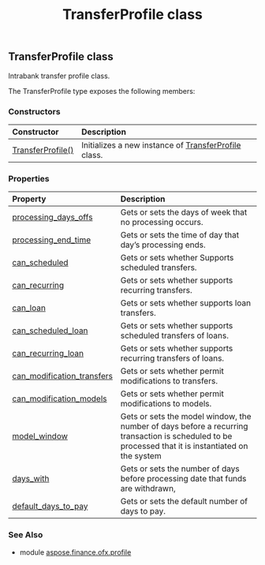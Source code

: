 ﻿---
title: TransferProfile class
second_title: Aspose.Finance for Python via .NET API References
description: 
type: docs
weight: 510
url: /python-net/aspose.finance.ofx.profile/transferprofile/
is_root: false
---

## TransferProfile class

Intrabank transfer profile class.



The TransferProfile type exposes the following members:

### Constructors
| Constructor | Description |
| :- | :- |
| [TransferProfile()](/finance/python-net/aspose.finance.ofx.profile/transferprofile/__init__/#) | Initializes a new instance of [TransferProfile](/finance/python-net/aspose.finance.ofx.profile/transferprofile) class. |


### Properties
| Property | Description |
| :- | :- |
| [processing_days_offs](/finance/python-net/aspose.finance.ofx.profile/transferprofile/processing_days_offs) | Gets or sets the days of week that no processing occurs. |
| [processing_end_time](/finance/python-net/aspose.finance.ofx.profile/transferprofile/processing_end_time) | Gets or sets the time of day that day’s processing ends. |
| [can_scheduled](/finance/python-net/aspose.finance.ofx.profile/transferprofile/can_scheduled) | Gets or sets whether Supports scheduled transfers. |
| [can_recurring](/finance/python-net/aspose.finance.ofx.profile/transferprofile/can_recurring) | Gets or sets whether supports recurring transfers. |
| [can_loan](/finance/python-net/aspose.finance.ofx.profile/transferprofile/can_loan) | Gets or sets whether supports loan transfers. |
| [can_scheduled_loan](/finance/python-net/aspose.finance.ofx.profile/transferprofile/can_scheduled_loan) | Gets or sets whether supports scheduled transfers of loans. |
| [can_recurring_loan](/finance/python-net/aspose.finance.ofx.profile/transferprofile/can_recurring_loan) | Gets or sets whether supports recurring transfers of loans. |
| [can_modification_transfers](/finance/python-net/aspose.finance.ofx.profile/transferprofile/can_modification_transfers) | Gets or sets whether permit modifications to transfers. |
| [can_modification_models](/finance/python-net/aspose.finance.ofx.profile/transferprofile/can_modification_models) | Gets or sets whether permit modifications to models. |
| [model_window](/finance/python-net/aspose.finance.ofx.profile/transferprofile/model_window) | Gets or sets the model window, the number of days before a recurring transaction is scheduled to be processed that it is instantiated on the system |
| [days_with](/finance/python-net/aspose.finance.ofx.profile/transferprofile/days_with) | Gets or sets the number of days before processing date that funds are withdrawn, |
| [default_days_to_pay](/finance/python-net/aspose.finance.ofx.profile/transferprofile/default_days_to_pay) | Gets or sets the default number of days to pay. |


### See Also

* module [aspose.finance.ofx.profile](../)
